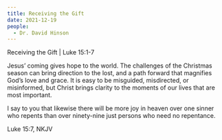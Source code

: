 ```yaml
---
title: Receiving the Gift
date: 2021-12-19
people:
  - Dr. David Hinson
---
```


Receiving the Gift | Luke 15:1-7

Jesus’ coming gives hope to the world. The challenges of the Christmas season can bring direction to the lost, and a path forward that magnifies God’s love and grace. It is easy to be misguided, misdirected, or misinformed, but Christ brings clarity to the moments of our lives that are most important. 

I say to you that likewise there will be more joy in heaven over one sinner who repents than over ninety-nine just persons who need no repentance.

Luke 15:7, NKJV